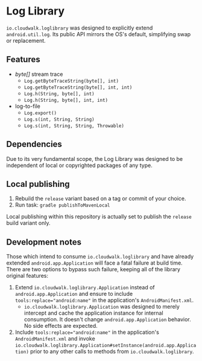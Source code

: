 # Log Library

`io.cloudwalk.loglibrary` was designed to explicitly extend `android.util.log`.
Its public API mirrors the OS's default, simplifying swap or replacement.  

## Features

- _byte[]_ stream trace
  - `Log.getByteTraceString(byte[], int)`
  - `Log.getByteTraceString(byte[], int, int)`
  - `Log.h(String, byte[], int)`
  - `Log.h(String, byte[], int, int)`
- log-to-file
  - `Log.export()`
  - `Log.s(int, String, String)`
  - `Log.s(int, String, String, Throwable)`

## Dependencies

Due to its very fundamental scope, the Log Library was designed to be
independent of local or copyrighted packages of any type.  

## Local publishing

1. Rebuild the `release` variant based on a tag or commit of your choice.
2. Run task: `gradle publishToMavenLocal`

Local publishing within this repository is actually set to publish the `release`
build variant only.

## Development notes

Those which intend to consume `io.cloudwalk.loglibrary` and have already
extended `android.app.Application` will face a fatal failure at build time.
There are two options to bypass such failure, keeping all of the library
original features:

1. Extend `io.cloudwalk.loglibrary.Application` instead of
`android.app.Application` and ensure to include `tools:replace="android:name"`
in the application's `AndroidManifest.xml`.
   - `io.cloudwalk.loglibrary.Application` was designed to merely intercept and
   cache the application instance for internal consumption. It doesn't change
   `android.app.Application` behavior. No side effects are expected.
2. Include `tools:replace="android:name"` in the application's
`AndroidManifest.xml` and invoke
`io.cloudwalk.loglibrary.Application#setInstance(android.app.Application)`
prior to any other calls to methods from `io.cloudwalk.loglibrary`.
